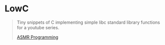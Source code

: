 # LowC
>
> Tiny snippets of C implementing simple libc standard library functions
> for a youtube series.
>
> [ASMR Programming](https://youtu.be/D9XrmebpN18)
>
